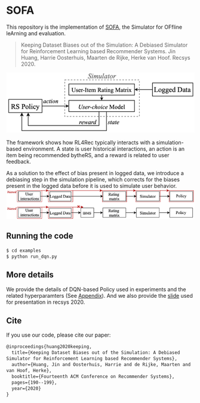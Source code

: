 <!-- **Edit a file, create a new file, and clone from Bitbucket in under 2 minutes**

When you're done, you can delete the content in this README and update the file with details for others getting started with your repository.

*We recommend that you open this README in another tab as you perform the tasks below. You can [watch our video](https://youtu.be/0ocf7u76WSo) for a full demo of all the steps in this tutorial. Open the video in a new tab to avoid leaving Bitbucket.*

---

## Edit a file

You’ll start by editing this README file to learn how to edit a file in Bitbucket.

1. Click **Source** on the left side.
2. Click the README.md link from the list of files.
3. Click the **Edit** button.
4. Delete the following text: *Delete this line to make a change to the README from Bitbucket.*
5. After making your change, click **Commit** and then **Commit** again in the dialog. The commit page will open and you’ll see the change you just made.
6. Go back to the **Source** page.

---

## Create a file

Next, you’ll add a new file to this repository.

1. Click the **New file** button at the top of the **Source** page.
2. Give the file a filename of **contributors.txt**.
3. Enter your name in the empty file space.
4. Click **Commit** and then **Commit** again in the dialog.
5. Go back to the **Source** page.

Before you move on, go ahead and explore the repository. You've already seen the **Source** page, but check out the **Commits**, **Branches**, and **Settings** pages.

---

## Clone a repository

Use these steps to clone from SourceTree, our client for using the repository command-line free. Cloning allows you to work on your files locally. If you don't yet have SourceTree, [download and install first](https://www.sourcetreeapp.com/). If you prefer to clone from the command line, see [Clone a repository](https://confluence.atlassian.com/x/4whODQ).

1. You’ll see the clone button under the **Source** heading. Click that button.
2. Now click **Check out in SourceTree**. You may need to create a SourceTree account or log in.
3. When you see the **Clone New** dialog in SourceTree, update the destination path and name if you’d like to and then click **Clone**.
4. Open the directory you just created to see your repository’s files.

Now that you're more familiar with your Bitbucket repository, go ahead and add a new file locally. You can [push your change back to Bitbucket with SourceTree](https://confluence.atlassian.com/x/iqyBMg), or you can [add, commit,](https://confluence.atlassian.com/x/8QhODQ) and [push from the command line](https://confluence.atlassian.com/x/NQ0zDQ). -->

# SOFA
This repository is the implementation of [SOFA](https://staff.fnwi.uva.nl/m.derijke/wp-content/papercite-data/pdf/huang-2020-keeping.pdf), the Simulator for OFfline leArning and evaluation.
> Keeping Dataset Biases out of the Simulation: A Debiased Simulator for Reinforcement Learning based Recommender Systems. Jin Huang, Harrie Oosterhuis, Maarten de Rijke, Herke van Hoof. Recsys 2020.

![](RL4Rec-offline.png)

The framework shows how RL4Rec typically interacts with a simulation-based environment. A state is user historical interactions, an action is an item being recommended bytheRS, and a reward is related to user feedback.

As a solution to the effect of bias present in logged data, we introduce a debiasing step in the simulation pipeline, which corrects for the biases present in the logged data before it is used to simulate user behavior.
![](IBMS.png)

<!-- ### Files in the folder -->

<!-- ### Required packages -->

## Running the code
```
$ cd examples
$ python run_dqn.py
```

## More details
We provide the details of DQN-based Policy used in experiments and the related hyperparamters (See [Appendix](https://github.com/BetsyHJ/SOFA/blob/master/appendix.pdf)).
And we also provide the [slide](https://github.com/BetsyHJ/SOFA/blob/master/recsys20-slides.pdf) used for presentation in recsys 2020.


## Cite
If you use our code, please cite our paper:
```
@inproceedings{huang2020keeping,
  title={Keeping Dataset Biases out of the Simulation: A Debiased Simulator for Reinforcement Learning based Recommender Systems},
  author={Huang, Jin and Oosterhuis, Harrie and de Rijke, Maarten and van Hoof, Herke},
  booktitle={Fourteenth ACM Conference on Recommender Systems},
  pages={190--199},
  year={2020}
}
```
